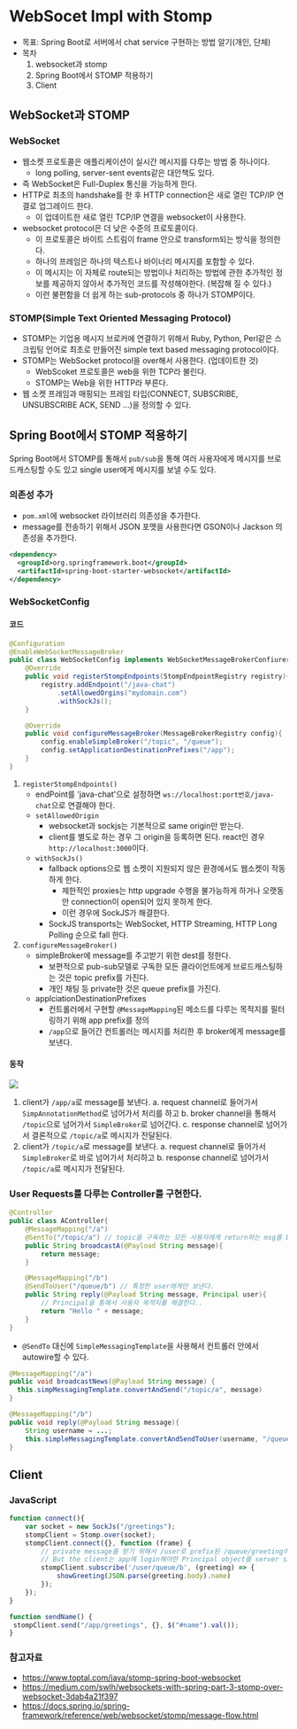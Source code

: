 # WebSocet Impl with Stomp
- 목표: Spring Boot로 서버에서 chat service 구현하는 방법 알기(개인, 단체)
- 목차
    1. websocket과 stomp
    2. Spring Boot에서 STOMP 적용하기
    3. Client

## WebSocket과 STOMP
### WebSocket
- 웹소켓 프로토콜은 애플리케이션이 실시간 메시지를 다루는 방법 중 하나이다.
    - long polling, server-sent events같은 대안책도 있다.
- 즉 WebSocket은 Full-Duplex 통신을 가능하게 한다.
- HTTP로 최초의 handshake를 한 후 HTTP connection은 새로 열린 TCP/IP 연결로 업그레이드 한다.
    - 이 업데이트한 새로 열린 TCP/IP 연결을 websocket이 사용한다.
- websocket protocol은 더 낮은 수준의 프로토콜이다.
    - 이 프로토콜은 바이트 스트림이 frame 안으로 transform되는 방식을 정의한다.
    - 하나의 프레임은 하나의 텍스트나 바이너리 메시지를 포함할 수 있다.
    - 이 메시지는 이 자체로 route되는 방법이나 처리하는 방법에 관한 추가적인 정보를 제공하지 않아서 추가적인 코드를 작성해야한다. (복잡해 질 수 있다.)
    - 이런 불편함을 더 쉽게 하는 sub-protocols 중 하나가 STOMP이다.
### STOMP(Simple Text Oriented Messaging Protocol)
- STOMP는 기업용 메시지 브로커에 연결하기 위해서 Ruby, Python, Perl같은 스크립팅 언어로 최초로 만들어진 simple text based messaging protocol이다.
- STOMP는 WebSocket protocol을 over해서 사용한다. (업데이트한 것)
    - WebScoket 프로토콜은 web을 위한 TCP라 불린다.
    - STOMP는 Web을 위한 HTTP라 부른다.
- 웹 소켓 프레임과 매핑되는 프레임 타입(CONNECT, SUBSCRIBE, UNSUBSCRIBE ACK, SEND ...)을 정의할 수 있다.

## Spring Boot에서 STOMP 적용하기
Spring Boot에서 STOMP를 통해서 `pub/sub`을 통해 여러 사용자에게 메시지를 브로드캐스팅할 수도 있고 single user에게 메시지를 보낼 수도 있다.
### 의존성 추가
- `pom.xml`에 websocket 라이브러리 의존성을 추가한다.
- message를 전송하기 위해서 JSON 포맷을 사용한다면 GSON이나 Jackson 의존성을 추가한다.
```xml
<dependency>
  <groupId>org.springframework.boot</groupId>            
  <artifactId>spring-boot-starter-websocket</artifactId>
</dependency>
```
### WebSocketConfig
#### 코드
```java
@Configuration
@EnableWebSocketMessageBroker
public class WebSocketConfig implements WebSocketMessageBrokerConfiurer{
    @Override
    public void registerStompEndpoints(StompEndpointRegistry registry){
        registry.addEndpoint("/java-chat")
            .setAllowedOrgins("mydomain.com") 
            .withSockJs();
    }

    @Override
    public void configureMessageBroker(MessageBrokerRegistry config){
        config.enableSimpleBroker("/topic", "/queue");
        config.setApplicationDestinationPrefixes("/app");
    }
}
```
1. `registerStompEndpoints()`
    - endPoint를 'java-chat'으로 설정하면 `ws://localhost:port번호/java-chat`으로 연결해야 한다.
    - `setAllowedOrigin`
        - websocket과 sockjs는 기본적으로 same origin만 받는다.
        - client를 별도로 하는 경우 그 origin을 등록하면 된다. react인 경우 `http://localhost:3000`이다.
    - `withSockJs()`
        - fallback options으로 웹 소켓이 지원되지 않은 환경에서도 웹소켓이 작동하게 한다.
            - 제한적인 proxies는 http upgrade 수행을 불가능하게 하거나 오랫동안 connection이 open되어 있지 못하게 한다.
            - 이런 경우에 SockJS가 해결한다.
        - SockJS transports는 WebSocket, HTTP Streaming, HTTP Long Polling 순으로 fall 한다.
2. `configureMessageBroker()`
    - simpleBroker에 message를 주고받기 위한 dest를 정한다.
        - 보편적으로 pub-sub모델로 구독한 모든 클라이언트에게 브로드캐스팅하는 것은 topic prefix를 가진다.
        - 개인 채팅 등 private한 것은 queue prefix를 가진다.
    - applciationDestinationPrefixes
        - 컨트롤러에서 구현할 `@MessageMapping`된 메소드를 다루는 목적지를 필터링하기 위해 app prefix를 정의
        - `/app`으로 들어간 컨트롤러는 메시지를 처리한 후 broker에게 message를 보낸다.

#### 동작
<img src='https://docs.spring.io/spring-framework/reference/_images/message-flow-simple-broker.png' width='' height=''/>

1. client가 `/app/a`로 message를 보낸다.
    a. request channel로 들어가서 `SimpAnnotationMethod`로 넘어가서 처리를 하고
    b. broker channel을 통해서 `/topic`으로 넘어가서 `SimpleBroker`로 넘어간다.
    c. response channel로 넘어가서 결론적으로 `/topic/a`로 메시지가 전달된다.
2. client가 `/topic/a`로 message를 보낸다.
    a. request channel로 들어가서 `SimpleBroker`로 바로 넘어가서 처리하고
    b. response channel로 넘어가서 `/topic/a`로 메시지가 전달된다.

### User Requests를 다루는 Controller를 구현한다.
```java
@Controller
public class AController{
    @MessageMapping("/a")
    @SentTo("/topic/a") // topic을 구독하는 모든 사용자에게 return하는 msg를 broadcast한다.
    public String broadcastA(@Payload String message){
        return message;
    }

    @MessageMapping("/b")
    @SendToUser("/queue/b") // 특정한 user에게만 보낸다.
    public String reply(@Payload String message, Principal user){
        // Principal을 통해서 사용자 목적지를 해결한다..
        return "Hello " + message;
    }
}
```
- `@SendTo` 대신에 `SimpleMessagingTemplate`을 사용해서 컨트롤러 안에서 autowire할 수 있다.
```java
@MessageMapping("/a")
public void broadcastNews(@Payload String message) {
  this.simpMessagingTemplate.convertAndSend("/topic/a", message)
}

@MessageMapping("/b")
public void reply(@Payload String message){
    String username = ...;
    this.simpleMessagingTemplate.convertAndSendToUser(username, "/queue/b", "hello " + username);
}
```

## Client
### JavaScript
```javascript
function connect(){
    var socket = new SockJs("/greetings");
    stompClient = Stomp.over(socket);
    stompClient.connect({}, function (frame) {
        // private message를 받기 위해서 /user로 prefix된 /queue/greeting이 필요하다.
        // But the client는 app에 login해야만 Principal object를 server side에서 초기화시킨다.
        stompClient.subscribe('/user/queue/b', (greeting) => {
            showGreeting(JSON.parse(greeting.body).name)
        });
    });
}

function sendName() {
 stompClient.send("/app/greetings", {}, $("#name").val());
}
```

### 참고자료
- https://www.toptal.com/java/stomp-spring-boot-websocket
- https://medium.com/swlh/websockets-with-spring-part-3-stomp-over-websocket-3dab4a21f397
- https://docs.spring.io/spring-framework/reference/web/websocket/stomp/message-flow.html